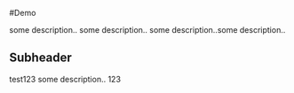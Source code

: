 #Demo

some description..
some description.. 
some description..some description..
## Subheader

test123
some description..
123